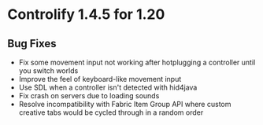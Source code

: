 # Controlify 1.4.5 for 1.20

## Bug Fixes

- Fix some movement input not working after hotplugging a controller until you switch worlds
- Improve the feel of keyboard-like movement input
- Use SDL when a controller isn't detected with hid4java
- Fix crash on servers due to loading sounds
- Resolve incompatibility with Fabric Item Group API where custom creative tabs would be cycled through in a random order
